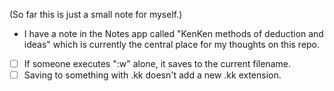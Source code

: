 (So far this is just a small note for myself.)

* I have a note in the Notes app called "KenKen methods of deduction and ideas"
  which is currently the central place for my thoughts on this repo.

- [ ] If someone executes ":w" alone, it saves to the current filename.
- [ ] Saving to something with .kk doesn't add a new .kk extension.
